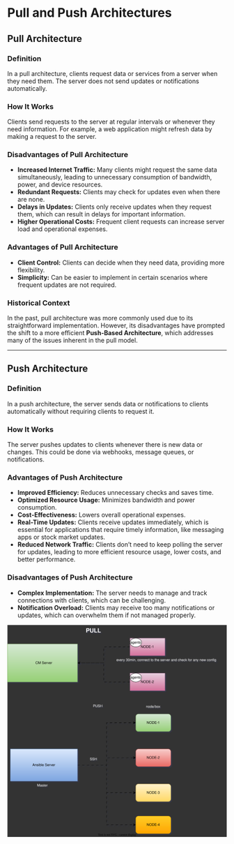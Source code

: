 # Pull and Push Architectures

## Pull Architecture

### Definition
In a pull architecture, clients request data or services from a server when they need them. The server does not send updates or notifications automatically.

### How It Works
Clients send requests to the server at regular intervals or whenever they need information. For example, a web application might refresh data by making a request to the server.

### Disadvantages of Pull Architecture
- **Increased Internet Traffic:** Many clients might request the same data simultaneously, leading to unnecessary consumption of bandwidth, power, and device resources.
- **Redundant Requests:** Clients may check for updates even when there are none.
- **Delays in Updates:** Clients only receive updates when they request them, which can result in delays for important information.
- **Higher Operational Costs:** Frequent client requests can increase server load and operational expenses.

### Advantages of Pull Architecture
- **Client Control:** Clients can decide when they need data, providing more flexibility.
- **Simplicity:** Can be easier to implement in certain scenarios where frequent updates are not required.

### Historical Context
In the past, pull architecture was more commonly used due to its straightforward implementation. However, its disadvantages have prompted the shift to a more efficient **Push-Based Architecture**, which addresses many of the issues inherent in the pull model.

---

## Push Architecture

### Definition
In a push architecture, the server sends data or notifications to clients automatically without requiring clients to request it.

### How It Works
The server pushes updates to clients whenever there is new data or changes. This could be done via webhooks, message queues, or notifications.

### Advantages of Push Architecture
- **Improved Efficiency:** Reduces unnecessary checks and saves time.
- **Optimized Resource Usage:** Minimizes bandwidth and power consumption.
- **Cost-Effectiveness:** Lowers overall operational expenses.
- **Real-Time Updates:** Clients receive updates immediately, which is essential for applications that require timely information, like messaging apps or stock market updates.
- **Reduced Network Traffic:** Clients don’t need to keep polling the server for updates, leading to more efficient resource usage, lower costs, and better performance.

### Disadvantages of Push Architecture
- **Complex Implementation:** The server needs to manage and track connections with clients, which can be challenging.
- **Notification Overload:** Clients may receive too many notifications or updates, which can overwhelm them if not managed properly.

![Pull Architecture and Push Architecture](.assets/pushvspullarch.svg)